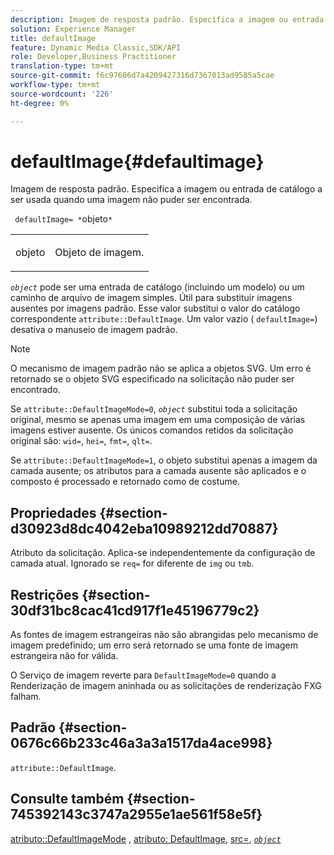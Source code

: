 ```yaml
---
description: Imagem de resposta padrão. Especifica a imagem ou entrada de catálogo a ser usada quando uma imagem não puder ser encontrada.
solution: Experience Manager
title: defaultImage
feature: Dynamic Media Classic,SDK/API
role: Developer,Business Practitioner
translation-type: tm+mt
source-git-commit: f6c97606d7a4209427316d7367013ad9585a5cae
workflow-type: tm+mt
source-wordcount: '226'
ht-degree: 0%

---
```



# defaultImage{#defaultimage}

Imagem de resposta padrão. Especifica a imagem ou entrada de catálogo a ser usada quando uma imagem não puder ser encontrada.

` defaultImage= *`objeto`*`

<table id="simpletable_C1FC14B7D9AE476DB2B10EB402944335"> 
 <tr class="strow"> 
  <td class="stentry"> <p> <span class="codeph"> <span class="varname"> objeto  </span> </span> </p> </td> 
  <td class="stentry"> <p>Objeto de imagem. </p> </td> 
 </tr> 
</table>

*`object`* pode ser uma entrada de catálogo (incluindo um modelo) ou um caminho de arquivo de imagem simples. Útil para substituir imagens ausentes por imagens padrão. Esse valor substitui o valor do catálogo correspondente `attribute::DefaultImage`. Um valor vazio ( `defaultImage=`) desativa o manuseio de imagem padrão.

>[!NOTE]
>
>O mecanismo de imagem padrão não se aplica a objetos SVG. Um erro é retornado se o objeto SVG especificado na solicitação não puder ser encontrado.

Se `attribute::DefaultImageMode=0`, *`object`* substitui toda a solicitação original, mesmo se apenas uma imagem em uma composição de várias imagens estiver ausente. Os únicos comandos retidos da solicitação original são: `wid=`, `hei=`, `fmt=`, `qlt=`.

Se `attribute::DefaultImageMode=1`, o objeto substitui apenas a imagem da camada ausente; os atributos para a camada ausente são aplicados e o composto é processado e retornado como de costume.

## Propriedades {#section-d30923d8dc4042eba10989212dd70887}

Atributo da solicitação. Aplica-se independentemente da configuração de camada atual. Ignorado se `req=` for diferente de `img` ou `tmb`.

## Restrições {#section-30df31bc8cac41cd917f1e45196779c2}

As fontes de imagem estrangeiras não são abrangidas pelo mecanismo de imagem predefinido; um erro será retornado se uma fonte de imagem estrangeira não for válida.

O Serviço de imagem reverte para `DefaultImageMode=0` quando a Renderização de imagem aninhada ou as solicitações de renderização FXG falham.

## Padrão {#section-0676c66b233c46a3a3a1517da4ace998}

`attribute::DefaultImage`.

## Consulte também {#section-745392143c3747a2955e1ae561f58e5f}

[atributo::DefaultImageMode](../../../../../is-api/image-catalog/image-serving-api-ref/c-image-catalog-reference/c-attributes-reference/r-defaultimagemode.md#reference-8a996af162f84e46bbe9e6e0d4e26782) ,  [atributo: DefaultImage](../../../../../is-api/image-catalog/image-serving-api-ref/c-image-catalog-reference/c-attributes-reference/r-is-cat-defaultimage.md#reference-8e9900e129f54ed68462a3c2fc3bc433),  [src=](../../../../../is-api/http-ref/image-serving-api-ref/c-http-protocol-reference/c-command-reference/r-src.md#reference-f6506637778c4c69bf106a7924a91ab1),  [ *`object`* ](../../../../../is-api/http-ref/image-serving-api-ref/c-http-protocol-reference/c-data-types/r-object.md#reference-2591bd24548d462782c68d138ef795a0)
